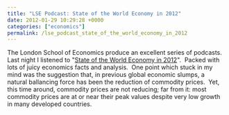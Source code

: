 ```yaml
---
title: "LSE Podcast: State of the World Economy in 2012"
date: 2012-01-29 10:29:28 +0000
categories: ["economics"]
permalink: /lse_podcast_state_of_the_world_economy_in_2012
---
```

The London School of Economics produce an excellent series of podcasts. 
Last night I listened to "[State of the World Economy in
2012](http://www2.lse.ac.uk/newsAndMedia/videoAndAudio/channels/publicLecturesAndEvents/player.aspx?id=1316)". 
Packed with lots of juicy economics facts and analysis.  One point which
stuck in my mind was the suggestion that, in previous global economic
slumps, a natural ballancing force has been the reduction of commodity
prices.  Yet, this time around, commodity prices are not reducing; far
from it: most commodity prices are at or near their peak values despite
very low growth in many developed countries.<!--break-->

